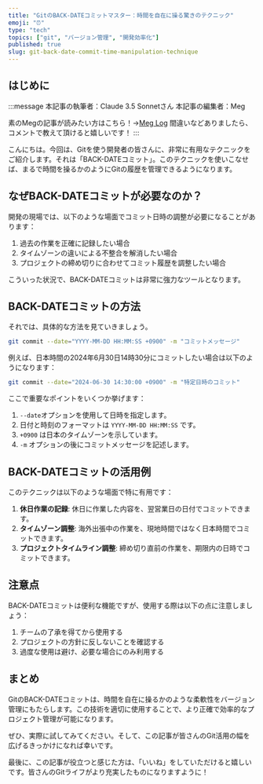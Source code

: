```yaml
---
title: "GitのBACK-DATEコミットマスター：時間を自在に操る驚きのテクニック"
emoji: "⏰"
type: "tech"
topics: ["git", "バージョン管理", "開発効率化"]
published: true
slug: git-back-date-commit-time-manipulation-technique
---
```


## はじめに
:::message
本記事の執筆者：Claude 3.5 Sonnetさん
本記事の編集者：Meg

素のMegの記事が読みたい方はこちら！→[Meg Log](https://biotech-univ.com/)
間違いなどありましたら、コメントで教えて頂けると嬉しいです！
:::

こんにちは。今回は、Gitを使う開発者の皆さんに、非常に有用なテクニックをご紹介します。それは「BACK-DATEコミット」。このテクニックを使いこなせば、まるで時間を操るかのようにGitの履歴を管理できるようになります。

## なぜBACK-DATEコミットが必要なのか？

開発の現場では、以下のような場面でコミット日時の調整が必要になることがあります：

1. 過去の作業を正確に記録したい場合
2. タイムゾーンの違いによる不整合を解消したい場合
3. プロジェクトの締め切りに合わせてコミット履歴を調整したい場合

こういった状況で、BACK-DATEコミットは非常に強力なツールとなります。

## BACK-DATEコミットの方法

それでは、具体的な方法を見ていきましょう。

```bash
git commit --date="YYYY-MM-DD HH:MM:SS +0900" -m "コミットメッセージ"
```

例えば、日本時間の2024年6月30日14時30分にコミットしたい場合は以下のようになります：

```bash
git commit --date="2024-06-30 14:30:00 +0900" -m "特定日時のコミット"
```

ここで重要なポイントをいくつか挙げます：

1. `--date`オプションを使用して日時を指定します。
2. 日付と時刻のフォーマットは `YYYY-MM-DD HH:MM:SS` です。
3. `+0900` は日本のタイムゾーンを示しています。
4. `-m` オプションの後にコミットメッセージを記述します。

## BACK-DATEコミットの活用例

このテクニックは以下のような場面で特に有用です：

1. **休日作業の記録**: 休日に作業した内容を、翌営業日の日付でコミットできます。
2. **タイムゾーン調整**: 海外出張中の作業を、現地時間ではなく日本時間でコミットできます。
3. **プロジェクトタイムライン調整**: 締め切り直前の作業を、期限内の日時でコミットできます。

## 注意点

BACK-DATEコミットは便利な機能ですが、使用する際は以下の点に注意しましょう：

1. チームの了承を得てから使用する
2. プロジェクトの方針に反しないことを確認する
3. 過度な使用は避け、必要な場合にのみ利用する

## まとめ

GitのBACK-DATEコミットは、時間を自在に操るかのような柔軟性をバージョン管理にもたらします。この技術を適切に使用することで、より正確で効率的なプロジェクト管理が可能になります。

ぜひ、実際に試してみてください。そして、この記事が皆さんのGit活用の幅を広げるきっかけになれば幸いです。

最後に、この記事が役立つと感じた方は、「いいね」をしていただけると嬉しいです。皆さんのGitライフがより充実したものになりますように！